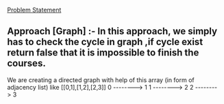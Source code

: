 [Problem Statement](https://leetcode.com/problems/course-schedule/)

## Approach [Graph] :- In this approach, we simply has to check the cycle in graph ,if cycle exist return false that it is impossible to finish the courses.

We are creating a directed graph with help of this array (in form of adjacency list) like [[0,1],[1,2],[2,3]]
                                             0 --------> 1
                                             1 --------> 2
                                             2 --------> 3
                                             

```cpp

```
